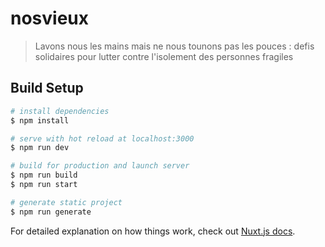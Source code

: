 # nosvieux

> Lavons nous les mains mais ne nous tounons pas les pouces : defis solidaires pour lutter contre l'isolement des personnes fragiles

## Build Setup

``` bash
# install dependencies
$ npm install

# serve with hot reload at localhost:3000
$ npm run dev

# build for production and launch server
$ npm run build
$ npm run start

# generate static project
$ npm run generate
```

For detailed explanation on how things work, check out [Nuxt.js docs](https://nuxtjs.org).

